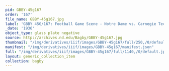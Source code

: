 ```yaml
---
pid: GBBY-45g167
order: '167'
file_name: GBBY-45g167.jpg
label: 'GBBY 45G/167: Football Game Scene - Notre Dame vs. Carnegie Tech - 1936'
_date: '1936'
object_type: glass plate negative
source: http://archives.nd.edu/Bagby/GBBY-45g167.jpg
thumbnail: "/img/derivatives/iiif/images/GBBY-45g167/full/250,/0/default.jpg"
manifest: "/img/derivatives/iiif/images/GBBY-45g167/manifest.json"
full: "/img/derivatives/iiif/images/GBBY-45g167/full/1140,/0/default.jpg"
layout: generic_collection_item
collection: bagby
---
```

